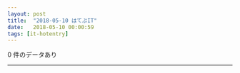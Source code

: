 ```yaml
---
layout: post
title:  "2018-05-10 はてぶIT"
date:   2018-05-10 00:00:59
tags: [it-hotentry]
---
```

0 件のデータあり

<hr>
